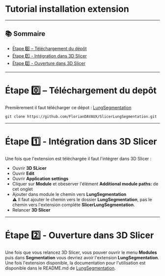 # Tutorial installation extension
---

## 📚 Sommaire

- [Étape 0️⃣ – Téléchargement du dépôt](#étape-0️⃣--téléchargement-du-dépôt)
- [Étape 1️⃣ - Intégration dans 3D Slicer](#étape-1️⃣---intégration-dans-3d-slicer)
- [Étape 2️⃣ - Ouverture dans 3D Slicer](#étape-2️⃣---ouverture-dans-3d-slicer)
---

# Étape 0️⃣ – Téléchargement du depôt

Premièrement il faut télécharger ce dépot : [LungSegmentation](https://github.com/FlorianDAVAUX/SlicerLungSegmentation)
```
git clone https://github.com/FlorianDAVAUX/SlicerLungSegmentation.git
```
---

# Étape 1️⃣ - Intégration dans 3D Slicer

Une fois que l'extension est téléchargée il faut l'intégrer dans 3D Slicer :
- Ouvrir **3D SLicer**
- Ouvrir **Edit**
- Ouvrir **Application settings**
- Cliquer sur **Module** et obeserver l'élément **Additional module paths:** de cet onglet
- Ajouter dans module le chemin vers **LungSegmentation**  
⚠️ Il faut ajouter le chemin vers le dossier **LungSegmentation**, pas le chemin vers l'extension complète **SlicerLungSegmentation**.
- Relancer **3D Slicer**

---

# Étape 2️⃣ - Ouverture dans 3D Slicer

Une fois que vous relancez 3D Slicer, vous pouver ouvrir le menu **Modules** puis dans **Segmentation** vous devriez avoir l'extension **LungSegmentation**.  
Une fois l'extension disponible, la documentation pour l'utilisation est disponible dans le README.md de [LungSegmentation](https://github.com/FlorianDAVAUX/SlicerLungSegmentation).  
